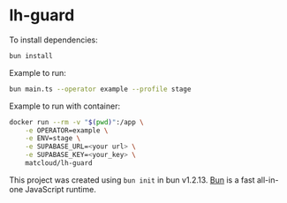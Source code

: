 # lh-guard

To install dependencies:

```bash
bun install
```

Example to run:

```bash
bun main.ts --operator example --profile stage
```

Example to run with container:

```bash
docker run --rm -v "$(pwd)":/app \
    -e OPERATOR=example \
    -e ENV=stage \
    -e SUPABASE_URL=<your url> \
    -e SUPABASE_KEY=<your_key> \
    matcloud/lh-guard
```

This project was created using `bun init` in bun v1.2.13. [Bun](https://bun.sh) is a fast all-in-one JavaScript runtime.
